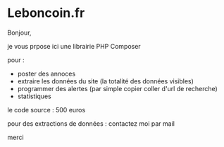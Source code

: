 # Leboncoin.fr
Bonjour,

je vous prpose ici une librairie PHP Composer

pour :
- poster des annoces
- extraire les données du site (la totalité des données visibles)
- programmer des alertes (par simple copier coller d'url de recherche)
- statistiques

le code source : 500 euros

pour des extractions de données : contactez moi par mail

merci
